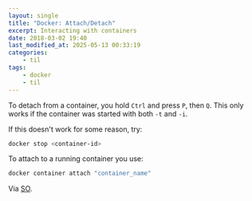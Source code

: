 ```yaml
---
layout: single
title: "Docker: Attach/Detach"
excerpt: Interacting with containers
date: 2018-03-02 19:40
last_modified_at: 2025-05-13 00:33:19
categories:
    - til
tags:
    - docker
    - til
---
```


To detach from a container, you hold `Ctrl` and press `P`, then `Q`.
This only works if the container was started with both `-t` and `-i`.

If this doesn't work for some reason, try:

```bash
docker stop <container-id>
```

To attach to a running container you use:

```bash
docker container attach "container_name"
```

Via [SO](https://stackoverflow.com/q/19688314/1257318).
